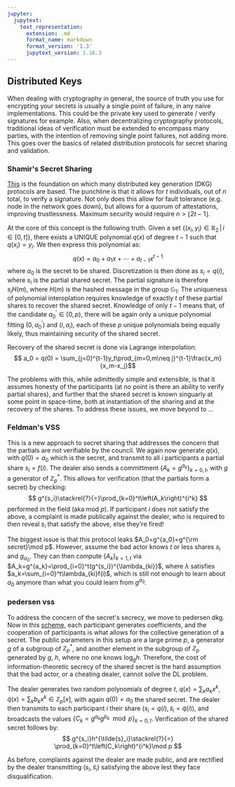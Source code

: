 ```yaml
---
jupyter:
  jupytext:
    text_representation:
      extension: .md
      format_name: markdown
      format_version: '1.3'
      jupytext_version: 1.16.3
---
```


## Distributed Keys

When dealing with cryptography in general, the source of truth you use for encrypting your secrets is usually a single point of failure, in any naïve implementations. This could be the private key used to generate / verify signatures for example. Also, when decentralizing cryptography protocols, traditional ideas of verification must be extended to encompass many parties, with the intention of removing single point failures, not adding more. This goes over the basics of related distribution protocols for secret sharing and validation.

### Shamir's Secret Sharing

[This](https://dl.acm.org/doi/pdf/10.1145/359168.359176) is the foundation on which many distributed key generation (DKG) protocols are based. The punchline is that it allows for $t$ individuals, out of $n$ total, to verify a signature. Not only does this allow for fault tolerance (e.g. node in the network goes down), but allows for a quorum of attestations, improving trustlessness. Maximum security would require $n>\lfloor 2t - 1\rfloor$.

At the core of this concept is the following truth. Given a set $\{(x_i,y_i)\in\mathbb{R}_2\,|\, i\in[0, t]\}$, there exists a UNIQUE polynomial $q(x)$ of degree $t-1$ such that $q(x_i)=y_i$. We then express this polynomial as:
$$
q(x) = a_0 + a_1x+\cdots+a_{t-1}x^{t-1}
$$
where $a_0$ is the secret to be shared. Discretization is then done as $s_i = q(i)$, where $s_i$ is the partial shared secret. The partial signature is therefore $s_iH(m)$, where $H(m)$ is the hashed message in the group $\mathbb{G}_1$. The uniqueness of polynomial interoplation requires knowledge of exactly $t$ of these partial shares to recover the shared secret. Knowledge of only $t-1$ means that, of the candidate $a_0^\prime\in[0,p)$, there will be again only a unique polynomial fitting $(0, a_0^\prime)$ and $(i, a_i)$, each of these $p$ unique polynomials being equally likely, thus maintaining security of the shared secret.

Recovery of the shared secret is done via Lagrange interpolation:
$$
a_0 = q(0) = \sum_{j=0}^{t-1}y_t\prod_{m=0,m\neq j}^{t-1}\frac{x_m}{x_m-x_j}$$

The problems with this, while admittedly simple and extensible, is that it assumes honesty of the participants (at no point is there an ability to verify partial shares), and further that the shared secret is known singuarly at some point in space-time, both at instantiation of the sharing and at the recovery of the shares. To address these issues, we move beyond to ...

### Feldman's VSS

This is a new approach to secret sharing that addresses the concern that the partials are not verifiable by the council. We again now generate $q(x)$, with $q(0)=a_0$ which is the secret, and transmit to all $i$ participants a partial share $s_i = f(i)$. The dealer also sends a committment $\{A_k=g^{a_k}\}_{k=0,t}$, with $g$ a generator of $\mathbb{Z}_p^\ast$. This allows for verification (that the partials form a secret) by checking:
$$
g^{s_i}\stackrel{?}{=}\prod_{k=0}^t\left(A_k\right)^{i^k}
$$
performed in the field (aka mod $p$). If participant $i$ does not satisfy the above, a complaint is made publically against the dealer, who is required to then reveal $s_i$ that satisfy the above, else they're fired! 

The biggest issue is that this protocol leaks $A_0=g^{a_0}=g^{\rm secret}\mod p$. However, assume the bad actor knows $t$ or less shares $s_i$ and $g_{a_0}$. They can then compute $\{A_k\}_{k=1,t}$ via $A_k=g^{a_k}=\prod_{i=0}^t(g^{s_i})^{\lambda_{ki}}$, where $\lambda$ satisfies $a_k=\sum_{i=0}^t\lambda_{ki}f(i)$, which is still not enough to learn about $a_0$ anymore than what you could learn from $g^{a_0}$. 

### pedersen vss

To address the concern of the secret's secrecy, we move to pedersen dkg. Now in this [scheme](https://link.springer.com/chapter/10.1007/3-540-46416-6_47), each participant generates coefficients, and the cooperation of participants is what allows for the collective generation of a secret. The public parameters in this setup are a large prime $p$, a generator $g$ of a subgroup of $\mathbb{Z}_p^\ast$, and another element in the subgroup of $\mathbb{Z}_p$ generated by $g$, $h$, where no one knows $\log_g h$. Therefore, the cost of information-theoretic secrecy of the shared secret is the hard assumption that the bad actor, or a cheating dealer, cannot solve the DL problem. 

The dealer generates two random polynomials of degree $t$, $q(x)=\sum_k a_kx^k,\tilde{q}(x)=\sum_k b_kx^k\in\mathbb{Z}_p[x]$, with again $q(0)=a_0$ the shared secret. The dealer then transmits to each participant $i$ their share $(s_i=q(i), \tilde{s}_i=\tilde{q}(i))$, and broadcasts the values $\{C_k = g^{a_k}g^{b_k}\mod p\}_{k=0,t}$. Verification of the shared secret follows by:
$$
g^{s_i}h^{\tilde{s}_i}\stackrel{?}{=} \prod_{k=0}^t\left(C_k\right)^{i^k}\mod p
$$

As before, complaints against the dealer are made public, and are rectified by the dealer transmitting $(s_i, \tilde{s}_i)$ satisfying the above lest they face disqualification.

